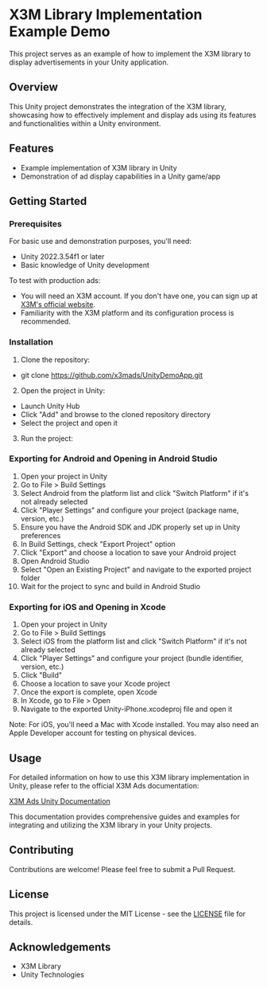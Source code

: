# X3M Library Implementation Example Demo

This project serves as an example of how to implement the X3M library to display advertisements in your Unity application.

## Overview

This Unity project demonstrates the integration of the X3M library, showcasing how to effectively implement and display ads using its features and functionalities within a Unity environment.

## Features

- Example implementation of X3M library in Unity
- Demonstration of ad display capabilities in a Unity game/app

## Getting Started

### Prerequisites

For basic use and demonstration purposes, you'll need:

- Unity 2022.3.54f1 or later
- Basic knowledge of Unity development

To test with production ads:

- You will need an X3M account. If you don't have one, you can sign up at [X3M's official website](https://www.x3mads.com/).
- Familiarity with the X3M platform and its configuration process is recommended.

### Installation

1. Clone the repository:

- git clone https://github.com/x3mads/UnityDemoApp.git

2. Open the project in Unity:
- Launch Unity Hub
- Click "Add" and browse to the cloned repository directory
- Select the project and open it

3. Run the project:

### Exporting for Android and Opening in Android Studio

1. Open your project in Unity
2. Go to File > Build Settings
3. Select Android from the platform list and click "Switch Platform" if it's not already selected
4. Click "Player Settings" and configure your project (package name, version, etc.)
5. Ensure you have the Android SDK and JDK properly set up in Unity preferences
6. In Build Settings, check "Export Project" option
7. Click "Export" and choose a location to save your Android project
8. Open Android Studio
9. Select "Open an Existing Project" and navigate to the exported project folder
10. Wait for the project to sync and build in Android Studio

### Exporting for iOS and Opening in Xcode

1. Open your project in Unity
2. Go to File > Build Settings
3. Select iOS from the platform list and click "Switch Platform" if it's not already selected
4. Click "Player Settings" and configure your project (bundle identifier, version, etc.)
5. Click "Build"
6. Choose a location to save your Xcode project
7. Once the export is complete, open Xcode
8. In Xcode, go to File > Open
9. Navigate to the exported Unity-iPhone.xcodeproj file and open it

Note: For iOS, you'll need a Mac with Xcode installed. You may also need an Apple Developer account for testing on physical devices.

## Usage

For detailed information on how to use this X3M library implementation in Unity, please refer to the official X3M Ads documentation:

[X3M Ads Unity Documentation](https://docs.x3mads.com/metamediation/unity/)

This documentation provides comprehensive guides and examples for integrating and utilizing the X3M library in your Unity projects.

## Contributing

Contributions are welcome! Please feel free to submit a Pull Request.

## License

This project is licensed under the MIT License - see the [LICENSE](LICENSE)  file for details.

## Acknowledgements

- X3M Library
- Unity Technologies